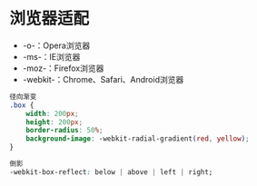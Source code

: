 # 浏览器适配

- -o-：Opera浏览器
- -ms-：IE浏览器
- -moz-：Firefox浏览器
- -webkit-：Chrome、Safari、Android浏览器

```css
径向渐变
.box {
    width: 200px;
    height: 200px;
    border-radius: 50%;
    background-image: -webkit-radial-gradient(red, yellow);
}

倒影
-webkit-box-reflect: below | above | left | right;
```



